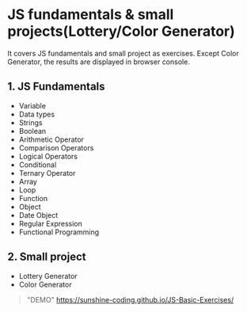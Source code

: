 # JS fundamentals & small projects(Lottery/Color Generator)

It covers JS fundamentals and small project as exercises.
Except Color Generator, the results are displayed in browser console.

## 1. JS Fundamentals 

* Variable
* Data types
* Strings
* Boolean 
* Arithmetic Operator
* Comparison Operators
* Logical Operators
* Conditional
* Ternary Operator
* Array 
* Loop
* Function
* Object
* Date Object 
* Regular Expression
* Functional Programming


## 2. Small project 

- Lottery Generator 
- Color Generator 

> "DEMO" https://sunshine-coding.github.io/JS-Basic-Exercises/